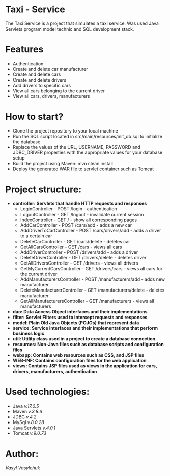 # Taxi - Service
The Taxi Service is a project that simulates a taxi service. Was used Java Servlets program model technic and SQL development stack.
# Features
- Authentication
- Create and delete car manufacturer
- Create and delete cars
- Create and delete drivers
- Add drivers to specific cars
- View all cars belonging to the current driver
- View all cars, drivers, manufacturers
# How to start?
- Clone the project repository to your local machine
- Run the SQL script located in src/main/resources/init_db.sql to initialize the database
- Replace the values of the URL, USERNAME, PASSWORD and JDBC_DRIVER properties with the appropriate values for your database setup
- Build the project using Maven: mvn clean install
- Deploy the generated WAR file to servlet container such as Tomcat
# Project structure:
- **controller: Servlets that handle HTTP requests and responses**
    -  LoginController - POST /login - authentication
    -  LogoutController - GET /logout - invalidate current session
    -  IndexController - GET / - show all corresponding pages
    -  AddCarController - POST /cars/add - adds a new car
    -  AddDriverToCarController - POST /cars/drivers/add - adds a driver to a certain car
    -  DeleteCarController - GET /cars/delete - deletes car
    -  GetAllCarsController - GET /cars - views all cars
    -  AddDriverController - POST /drivers/add - adds a driver
    -  DeleteDriverController - GET /drivers/delete - deletes driver
    -  GetAllDriversController - GET /drivers - views all drivers
    -  GetMyCurrentCarsController - GET /drivers/cars - views all cars for the current driver
    -  AddManufacturersController - POST /manufacturers/add - adds new manufacturer
    -  DeleteManufacturerController - GET /manufacturers/delete - deletes manufacturer
    -  GetAllManufacturersController - GET /manufacturers - views all manufacturers
- **dao: Data Access Object interfaces and their implementations**
- **filter: Servlet Filters used to intercept requests and responses**
- **model: Plain Old Java Objects (POJOs) that represent data**
- **service: Service interfaces and their implementations that perform business logic**
- **util: Utility class used in a project to create a database connection**
- **resources: Non-Java files such as database scripts and configuration files**
- **webapp: Contains web resources such as CSS, and JSP files**
- **WEB-INF: Contains configuration files for the web application**
- **views: Contains JSP files used as views in the application for cars, drivers, manufacturers, authentication**
# Used technologies:
- Java _v.17.0.5_
- Maven _v.3.8.6_
-  JDBC _v.4.2_
-  MySql _v.8.0.28_
-  Java Servlets _v.4.0.1_
-  Tomcat _v.9.0.73_
# Author:
_Vasyl Vasylchuk_